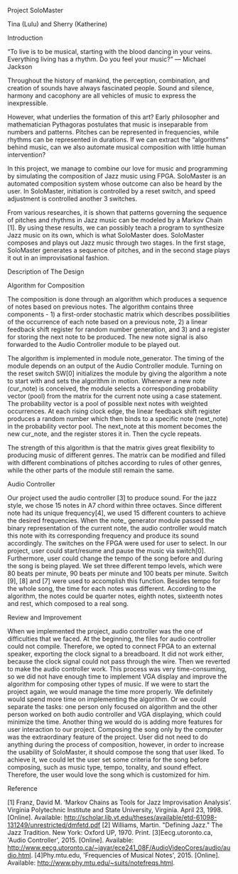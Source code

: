 Project SoloMaster

Tina (Lulu) and Sherry (Katherine)

Introduction

“To live is to be musical, starting with the blood dancing in your veins. Everything living has a rhythm. Do you feel your music?” 
― Michael Jackson

Throughout the history of mankind, the perception, combination, and creation of sounds have always fascinated people. Sound and silence, harmony and cacophony are all vehicles of music to express the inexpressible. 

However, what underlies the formation of this art? Early philosopher and mathematician Pythagoras postulates that music is inseparable from numbers and patterns. Pitches can be represented in frequencies, while rhythms can be represented in durations. If we can extract the “algorithms” behind music, can we also automate musical composition with little human intervention? 

In this project, we manage to combine our love for music and programming by simulating the composition of Jazz music using FPGA. SoloMaster is an automated composition system whose outcome can also be heard by the user. In SoloMaster, initiation is controlled by a reset switch, and speed adjustment is controlled another 3 switches. 

From various researches, it is shown that patterns governing the sequence of pitches and rhythms in Jazz music can be modeled by a Markov Chain [1]. By using these results, we can possibly teach a program to synthesize Jazz music on its own, which is what SoloMaster does. SoloMaster composes and plays out Jazz music through two stages. In the first stage, SoloMaster generates a sequence of pitches, and in the second stage plays it out in an improvisational fashion. 

Description of The Design

Algorithm for Composition

The composition is done through an algorithm which produces a sequence of notes based on previous notes. The algorithm contains three components - 1) a first-order stochastic matrix which describes possibilities of the occurrence of each note based on a previous note, 2) a linear feedback shift register for random number generation, and 3) and a register for storing the next note to be produced. The new note signal is also forwarded to the Audio Controller module to be played out. 

The algorithm is implemented in module note_generator. The timing of the module depends on an output of the Audio Controller module. Turning on the reset switch SW[0] initializes the module by giving the algorithm a note to start with and sets the algorithm in motion. Whenever a new note (cur_note) is conceived, the module selects a corresponding probability vector (pool) from the matrix for the current note using a case statement. The probability vector is a pool of possible next notes with weighted occurrences. At each rising clock edge, the linear feedback shift register produces a random number which then binds to a specific note (next_note) in the probability vector pool. The next_note at this moment becomes the new cur_note, and the register stores it in. Then the cycle repeats.

The strength of this algorithm is that the matrix gives great flexibility to producing music of different genres. The matrix can be modified and filled with different combinations of pitches according to rules of other genres, while the other parts of the module still remain the same. 

Audio Controller

Our project used the audio controller [3] to produce sound. For the jazz style, we chose 15 notes in A7 chord within three octaves. Since different note had its unique frequency[4], we used 15 different counters to achieve the desired frequencies. When the note_ generator module passed the binary representation of the current note, the audio controller would match this note with its corresponding frequency and produce its sound accordingly.
The switches on the FPGA were used for user to select. In our project, user could start/resume and pause the music via switch[0]. Furthermore, user could change the tempo of the song before and during the song is being played. We set three different tempo levels, which were 80 beats per minute, 90 beats per minute and 100 beats per minute. Switch [9], [8] and [7] were used to accomplish this function.  Besides tempo for the whole song, the time for each notes was different. According to the algorithm, the notes could be quarter notes, eighth notes, sixteenth notes and rest, which composed to a real song.  
 
Review and Improvement

When we implemented the project, audio controller was the one of difficulties that we faced. At the beginning, the files for audio controller could not compile. Therefore, we opted to connect FPGA to an external speaker, exporting the clock signal to a breadboard. It did not work either, because the clock signal could not pass through the wire. Then we reverted to make the audio controller work. This process was very time-consuming, so we did not have enough time to implement VGA display and improve the algorithm for composing other types of music. If we were to start the project again, we would manage the time more properly. We definitely would spend more time on implementing the algorithm. Or we could separate the tasks: one person only focused on algorithm and the other person worked on both audio controller and VGA displaying, which could minimize the time.
Another thing we would do is adding more features for user interaction to our project. Composing the song only by the computer was the extraordinary feature of the project. User did not need to do anything during the process of composition, however, in order to increase the usability of SoloMaster, it should compose the song that user liked. To achieve it, we could let the user set some criteria for the song before composing, such as music type, tempo, tonality, and sound effect. Therefore, the user would love the song which is customized for him.

Reference 

[1] Franz, David M. ‘Markov Chains as Tools for Jazz Improvisation Analysis’. Virginia Polytechnic Institute and State University, Virginia. April 23, 1998. [Online]. Available: http://scholar.lib.vt.edu/theses/available/etd-61098-131249/unrestricted/dmfetd.pdf
[2]  Williams, Martin. "Defining Jazz." The Jazz Tradition. New York: Oxford UP, 1970. Print. 
[3]Eecg.utoronto.ca, 'Audio Controller', 2015. [Online]. Available: http://www.eecg.utoronto.ca/~jayar/ece241_08F/AudioVideoCores/audio/audio.html.
[4]Phy.mtu.edu, 'Frequencies of Musical Notes', 2015. [Online]. Available: http://www.phy.mtu.edu/~suits/notefreqs.html.

